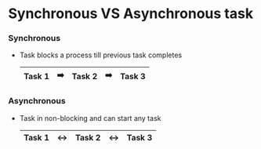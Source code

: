 <meta charset="utf-8"/>

# Synchronous VS Asynchronous task

### Synchronous
- Task blocks a process till previous task completes
  
  |Task 1| :arrow_right: | Task 2 | :arrow_right: | Task 3 |
  |------|----|--------|----|--------|
### Asynchronous
- Task in non-blocking and can start any task
  
  |Task 1| :left_right_arrow: | Task 2 | :left_right_arrow: | Task 3 |
  |------|----|--------|----|--------|
        